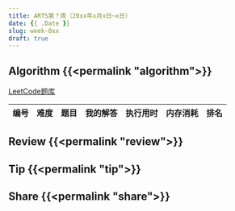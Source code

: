 ```yaml
---
title: ARTS第？周（20xx年x月x日~x日）
date: {{ .Date }}
slug: week-0xx
draft: true
---
```


## Algorithm {{<permalink "algorithm">}}

[LeetCode题库](https://leetcode-cn.com/problemset/all/)

| 编号 | 难度 | 题目 | 我的解答 | 执行用时 | 内存消耗 | 排名 |
|:----:|:----:|:-----|:---------|---------:|---------:|-----:|

## Review {{<permalink "review">}}


## Tip {{<permalink "tip">}}


## Share {{<permalink "share">}}


